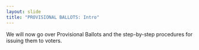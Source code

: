 ```yaml
---
layout: slide
title: "PROVISIONAL BALLOTS: Intro"
---
```


We will now go over Provisional Ballots and the step-by-step procedures for issuing them to voters.